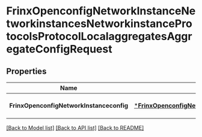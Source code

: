 # FrinxOpenconfigNetworkInstanceNetworkinstancesNetworkinstanceProtocolsProtocolLocalaggregatesAggregateConfigRequest

## Properties
Name | Type | Description | Notes
------------ | ------------- | ------------- | -------------
**FrinxOpenconfigNetworkInstanceconfig** | [***FrinxOpenconfigNetworkInstanceNetworkinstancesNetworkinstanceProtocolsProtocolLocalaggregatesAggregateConfig**](frinx.openconfig.network.instance.networkinstances.networkinstance.protocols.protocol.localaggregates.aggregate.Config.md) |  | [optional] [default to null]

[[Back to Model list]](../README.md#documentation-for-models) [[Back to API list]](../README.md#documentation-for-api-endpoints) [[Back to README]](../README.md)


